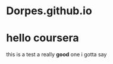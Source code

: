 # Dorpes.github.io
<!DOCTYPE html>
<html>
<head>
	<title>hello coursera</title>
</head>
<body>
<h1>hello coursera</h1>
<p>this is a test a really <b>good</b> one i gotta say</p>
</body>
</html>
